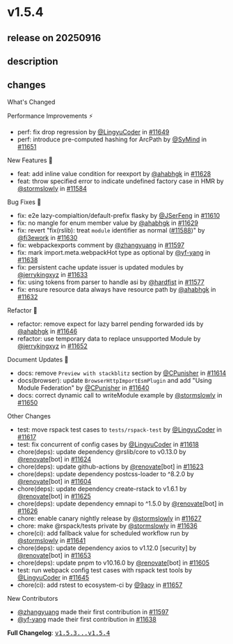 # v1.5.4

## release on 20250916
## description
## changes
What's Changed

Performance Improvements ⚡

* perf: fix drop regression by <a class="user-mention notranslate" data-hovercard-type="user" data-hovercard-url="/users/LingyuCoder/hovercard" data-octo-click="hovercard-link-click" data-octo-dimensions="link_type:self" href="https://github.com/LingyuCoder">@LingyuCoder</a> in <a class="issue-link js-issue-link" data-error-text="Failed to load title" data-id="3408984940" data-permission-text="Title is private" data-url="https://github.com/web-infra-dev/rspack/issues/11649" data-hovercard-type="pull_request" data-hovercard-url="/web-infra-dev/rspack/pull/11649/hovercard" href="https://github.com/web-infra-dev/rspack/pull/11649">#11649</a>
* perf: introduce pre-computed hashing for ArcPath by <a class="user-mention notranslate" data-hovercard-type="user" data-hovercard-url="/users/SyMind/hovercard" data-octo-click="hovercard-link-click" data-octo-dimensions="link_type:self" href="https://github.com/SyMind">@SyMind</a> in <a class="issue-link js-issue-link" data-error-text="Failed to load title" data-id="3409124649" data-permission-text="Title is private" data-url="https://github.com/web-infra-dev/rspack/issues/11651" data-hovercard-type="pull_request" data-hovercard-url="/web-infra-dev/rspack/pull/11651/hovercard" href="https://github.com/web-infra-dev/rspack/pull/11651">#11651</a>

New Features 🎉

* feat: add inline value condition for reexport by <a class="user-mention notranslate" data-hovercard-type="user" data-hovercard-url="/users/ahabhgk/hovercard" data-octo-click="hovercard-link-click" data-octo-dimensions="link_type:self" href="https://github.com/ahabhgk">@ahabhgk</a> in <a class="issue-link js-issue-link" data-error-text="Failed to load title" data-id="3401035906" data-permission-text="Title is private" data-url="https://github.com/web-infra-dev/rspack/issues/11628" data-hovercard-type="pull_request" data-hovercard-url="/web-infra-dev/rspack/pull/11628/hovercard" href="https://github.com/web-infra-dev/rspack/pull/11628">#11628</a>
* feat: throw specified error to indicate undefined factory case in HMR by <a class="user-mention notranslate" data-hovercard-type="user" data-hovercard-url="/users/stormslowly/hovercard" data-octo-click="hovercard-link-click" data-octo-dimensions="link_type:self" href="https://github.com/stormslowly">@stormslowly</a> in <a class="issue-link js-issue-link" data-error-text="Failed to load title" data-id="3383046652" data-permission-text="Title is private" data-url="https://github.com/web-infra-dev/rspack/issues/11584" data-hovercard-type="pull_request" data-hovercard-url="/web-infra-dev/rspack/pull/11584/hovercard" href="https://github.com/web-infra-dev/rspack/pull/11584">#11584</a>

Bug Fixes 🐞

* fix: e2e lazy-compialtion/default-prefix flasky by <a class="user-mention notranslate" data-hovercard-type="user" data-hovercard-url="/users/JSerFeng/hovercard" data-octo-click="hovercard-link-click" data-octo-dimensions="link_type:self" href="https://github.com/JSerFeng">@JSerFeng</a> in <a class="issue-link js-issue-link" data-error-text="Failed to load title" data-id="3392491069" data-permission-text="Title is private" data-url="https://github.com/web-infra-dev/rspack/issues/11610" data-hovercard-type="pull_request" data-hovercard-url="/web-infra-dev/rspack/pull/11610/hovercard" href="https://github.com/web-infra-dev/rspack/pull/11610">#11610</a>
* fix: no mangle for enum member value by <a class="user-mention notranslate" data-hovercard-type="user" data-hovercard-url="/users/ahabhgk/hovercard" data-octo-click="hovercard-link-click" data-octo-dimensions="link_type:self" href="https://github.com/ahabhgk">@ahabhgk</a> in <a class="issue-link js-issue-link" data-error-text="Failed to load title" data-id="3401217351" data-permission-text="Title is private" data-url="https://github.com/web-infra-dev/rspack/issues/11629" data-hovercard-type="pull_request" data-hovercard-url="/web-infra-dev/rspack/pull/11629/hovercard" href="https://github.com/web-infra-dev/rspack/pull/11629">#11629</a>
* fix: revert "fix(rslib): treat <code>module</code> identifier as normal (<a class="issue-link js-issue-link" data-error-text="Failed to load title" data-id="3383729391" data-permission-text="Title is private" data-url="https://github.com/web-infra-dev/rspack/issues/11588" data-hovercard-type="pull_request" data-hovercard-url="/web-infra-dev/rspack/pull/11588/hovercard" href="https://github.com/web-infra-dev/rspack/pull/11588">#11588</a>)" by <a class="user-mention notranslate" data-hovercard-type="user" data-hovercard-url="/users/fi3ework/hovercard" data-octo-click="hovercard-link-click" data-octo-dimensions="link_type:self" href="https://github.com/fi3ework">@fi3ework</a> in <a class="issue-link js-issue-link" data-error-text="Failed to load title" data-id="3401474554" data-permission-text="Title is private" data-url="https://github.com/web-infra-dev/rspack/issues/11630" data-hovercard-type="pull_request" data-hovercard-url="/web-infra-dev/rspack/pull/11630/hovercard" href="https://github.com/web-infra-dev/rspack/pull/11630">#11630</a>
* fix: webpackexports comment by <a class="user-mention notranslate" data-hovercard-type="user" data-hovercard-url="/users/zhangyuang/hovercard" data-octo-click="hovercard-link-click" data-octo-dimensions="link_type:self" href="https://github.com/zhangyuang">@zhangyuang</a> in <a class="issue-link js-issue-link" data-error-text="Failed to load title" data-id="3387219575" data-permission-text="Title is private" data-url="https://github.com/web-infra-dev/rspack/issues/11597" data-hovercard-type="pull_request" data-hovercard-url="/web-infra-dev/rspack/pull/11597/hovercard" href="https://github.com/web-infra-dev/rspack/pull/11597">#11597</a>
* fix: mark import.meta.webpackHot type as optional by <a class="user-mention notranslate" data-hovercard-type="user" data-hovercard-url="/users/yf-yang/hovercard" data-octo-click="hovercard-link-click" data-octo-dimensions="link_type:self" href="https://github.com/yf-yang">@yf-yang</a> in <a class="issue-link js-issue-link" data-error-text="Failed to load title" data-id="3404471098" data-permission-text="Title is private" data-url="https://github.com/web-infra-dev/rspack/issues/11638" data-hovercard-type="pull_request" data-hovercard-url="/web-infra-dev/rspack/pull/11638/hovercard" href="https://github.com/web-infra-dev/rspack/pull/11638">#11638</a>
* fix: persistent cache update issuer is updated modules by <a class="user-mention notranslate" data-hovercard-type="user" data-hovercard-url="/users/jerrykingxyz/hovercard" data-octo-click="hovercard-link-click" data-octo-dimensions="link_type:self" href="https://github.com/jerrykingxyz">@jerrykingxyz</a> in <a class="issue-link js-issue-link" data-error-text="Failed to load title" data-id="3402159455" data-permission-text="Title is private" data-url="https://github.com/web-infra-dev/rspack/issues/11633" data-hovercard-type="pull_request" data-hovercard-url="/web-infra-dev/rspack/pull/11633/hovercard" href="https://github.com/web-infra-dev/rspack/pull/11633">#11633</a>
* fix: using tokens from parser to handle asi by <a class="user-mention notranslate" data-hovercard-type="user" data-hovercard-url="/users/hardfist/hovercard" data-octo-click="hovercard-link-click" data-octo-dimensions="link_type:self" href="https://github.com/hardfist">@hardfist</a> in <a class="issue-link js-issue-link" data-error-text="Failed to load title" data-id="3382196183" data-permission-text="Title is private" data-url="https://github.com/web-infra-dev/rspack/issues/11577" data-hovercard-type="pull_request" data-hovercard-url="/web-infra-dev/rspack/pull/11577/hovercard" href="https://github.com/web-infra-dev/rspack/pull/11577">#11577</a>
* fix: ensure resource data always have resource path by <a class="user-mention notranslate" data-hovercard-type="user" data-hovercard-url="/users/ahabhgk/hovercard" data-octo-click="hovercard-link-click" data-octo-dimensions="link_type:self" href="https://github.com/ahabhgk">@ahabhgk</a> in <a class="issue-link js-issue-link" data-error-text="Failed to load title" data-id="3402018071" data-permission-text="Title is private" data-url="https://github.com/web-infra-dev/rspack/issues/11632" data-hovercard-type="pull_request" data-hovercard-url="/web-infra-dev/rspack/pull/11632/hovercard" href="https://github.com/web-infra-dev/rspack/pull/11632">#11632</a>

Refactor 🔨

* refactor: remove expect for lazy barrel pending forwarded ids by <a class="user-mention notranslate" data-hovercard-type="user" data-hovercard-url="/users/ahabhgk/hovercard" data-octo-click="hovercard-link-click" data-octo-dimensions="link_type:self" href="https://github.com/ahabhgk">@ahabhgk</a> in <a class="issue-link js-issue-link" data-error-text="Failed to load title" data-id="3406016083" data-permission-text="Title is private" data-url="https://github.com/web-infra-dev/rspack/issues/11646" data-hovercard-type="pull_request" data-hovercard-url="/web-infra-dev/rspack/pull/11646/hovercard" href="https://github.com/web-infra-dev/rspack/pull/11646">#11646</a>
* refactor: use temporary data to replace unsupported Module by <a class="user-mention notranslate" data-hovercard-type="user" data-hovercard-url="/users/jerrykingxyz/hovercard" data-octo-click="hovercard-link-click" data-octo-dimensions="link_type:self" href="https://github.com/jerrykingxyz">@jerrykingxyz</a> in <a class="issue-link js-issue-link" data-error-text="Failed to load title" data-id="3409226107" data-permission-text="Title is private" data-url="https://github.com/web-infra-dev/rspack/issues/11652" data-hovercard-type="pull_request" data-hovercard-url="/web-infra-dev/rspack/pull/11652/hovercard" href="https://github.com/web-infra-dev/rspack/pull/11652">#11652</a>

Document Updates 📖

* docs: remove <code>Preview with stackblitz</code> section by <a class="user-mention notranslate" data-hovercard-type="user" data-hovercard-url="/users/CPunisher/hovercard" data-octo-click="hovercard-link-click" data-octo-dimensions="link_type:self" href="https://github.com/CPunisher">@CPunisher</a> in <a class="issue-link js-issue-link" data-error-text="Failed to load title" data-id="3396985261" data-permission-text="Title is private" data-url="https://github.com/web-infra-dev/rspack/issues/11614" data-hovercard-type="pull_request" data-hovercard-url="/web-infra-dev/rspack/pull/11614/hovercard" href="https://github.com/web-infra-dev/rspack/pull/11614">#11614</a>
* docs(browser): update <code>BrowserHttpImportEsmPlugin</code> and add "Using Module Federation" by <a class="user-mention notranslate" data-hovercard-type="user" data-hovercard-url="/users/CPunisher/hovercard" data-octo-click="hovercard-link-click" data-octo-dimensions="link_type:self" href="https://github.com/CPunisher">@CPunisher</a> in <a class="issue-link js-issue-link" data-error-text="Failed to load title" data-id="3404680391" data-permission-text="Title is private" data-url="https://github.com/web-infra-dev/rspack/issues/11640" data-hovercard-type="pull_request" data-hovercard-url="/web-infra-dev/rspack/pull/11640/hovercard" href="https://github.com/web-infra-dev/rspack/pull/11640">#11640</a>
* docs: correct dynamic call to writeModule example by <a class="user-mention notranslate" data-hovercard-type="user" data-hovercard-url="/users/stormslowly/hovercard" data-octo-click="hovercard-link-click" data-octo-dimensions="link_type:self" href="https://github.com/stormslowly">@stormslowly</a> in <a class="issue-link js-issue-link" data-error-text="Failed to load title" data-id="3409096379" data-permission-text="Title is private" data-url="https://github.com/web-infra-dev/rspack/issues/11650" data-hovercard-type="pull_request" data-hovercard-url="/web-infra-dev/rspack/pull/11650/hovercard" href="https://github.com/web-infra-dev/rspack/pull/11650">#11650</a>

Other Changes

* test: move rspack test cases to <code>tests/rspack-test</code> by <a class="user-mention notranslate" data-hovercard-type="user" data-hovercard-url="/users/LingyuCoder/hovercard" data-octo-click="hovercard-link-click" data-octo-dimensions="link_type:self" href="https://github.com/LingyuCoder">@LingyuCoder</a> in <a class="issue-link js-issue-link" data-error-text="Failed to load title" data-id="3397582112" data-permission-text="Title is private" data-url="https://github.com/web-infra-dev/rspack/issues/11617" data-hovercard-type="pull_request" data-hovercard-url="/web-infra-dev/rspack/pull/11617/hovercard" href="https://github.com/web-infra-dev/rspack/pull/11617">#11617</a>
* test: fix concurrent of config cases by <a class="user-mention notranslate" data-hovercard-type="user" data-hovercard-url="/users/LingyuCoder/hovercard" data-octo-click="hovercard-link-click" data-octo-dimensions="link_type:self" href="https://github.com/LingyuCoder">@LingyuCoder</a> in <a class="issue-link js-issue-link" data-error-text="Failed to load title" data-id="3397857203" data-permission-text="Title is private" data-url="https://github.com/web-infra-dev/rspack/issues/11618" data-hovercard-type="pull_request" data-hovercard-url="/web-infra-dev/rspack/pull/11618/hovercard" href="https://github.com/web-infra-dev/rspack/pull/11618">#11618</a>
* chore(deps): update dependency @rslib/core to v0.13.0 by <a class="user-mention notranslate" data-hovercard-type="user" data-hovercard-url="/users/renovate/hovercard" data-octo-click="hovercard-link-click" data-octo-dimensions="link_type:self" href="https://github.com/renovate">@renovate</a>[bot] in <a class="issue-link js-issue-link" data-error-text="Failed to load title" data-id="3399256929" data-permission-text="Title is private" data-url="https://github.com/web-infra-dev/rspack/issues/11624" data-hovercard-type="pull_request" data-hovercard-url="/web-infra-dev/rspack/pull/11624/hovercard" href="https://github.com/web-infra-dev/rspack/pull/11624">#11624</a>
* chore(deps): update github-actions by <a class="user-mention notranslate" data-hovercard-type="user" data-hovercard-url="/users/renovate/hovercard" data-octo-click="hovercard-link-click" data-octo-dimensions="link_type:self" href="https://github.com/renovate">@renovate</a>[bot] in <a class="issue-link js-issue-link" data-error-text="Failed to load title" data-id="3399254366" data-permission-text="Title is private" data-url="https://github.com/web-infra-dev/rspack/issues/11623" data-hovercard-type="pull_request" data-hovercard-url="/web-infra-dev/rspack/pull/11623/hovercard" href="https://github.com/web-infra-dev/rspack/pull/11623">#11623</a>
* chore(deps): update dependency postcss-loader to ^8.2.0 by <a class="user-mention notranslate" data-hovercard-type="user" data-hovercard-url="/users/renovate/hovercard" data-octo-click="hovercard-link-click" data-octo-dimensions="link_type:self" href="https://github.com/renovate">@renovate</a>[bot] in <a class="issue-link js-issue-link" data-error-text="Failed to load title" data-id="3390052810" data-permission-text="Title is private" data-url="https://github.com/web-infra-dev/rspack/issues/11604" data-hovercard-type="pull_request" data-hovercard-url="/web-infra-dev/rspack/pull/11604/hovercard" href="https://github.com/web-infra-dev/rspack/pull/11604">#11604</a>
* chore(deps): update dependency create-rstack to v1.6.1 by <a class="user-mention notranslate" data-hovercard-type="user" data-hovercard-url="/users/renovate/hovercard" data-octo-click="hovercard-link-click" data-octo-dimensions="link_type:self" href="https://github.com/renovate">@renovate</a>[bot] in <a class="issue-link js-issue-link" data-error-text="Failed to load title" data-id="3399458783" data-permission-text="Title is private" data-url="https://github.com/web-infra-dev/rspack/issues/11625" data-hovercard-type="pull_request" data-hovercard-url="/web-infra-dev/rspack/pull/11625/hovercard" href="https://github.com/web-infra-dev/rspack/pull/11625">#11625</a>
* chore(deps): update dependency emnapi to ^1.5.0 by <a class="user-mention notranslate" data-hovercard-type="user" data-hovercard-url="/users/renovate/hovercard" data-octo-click="hovercard-link-click" data-octo-dimensions="link_type:self" href="https://github.com/renovate">@renovate</a>[bot] in <a class="issue-link js-issue-link" data-error-text="Failed to load title" data-id="3399459811" data-permission-text="Title is private" data-url="https://github.com/web-infra-dev/rspack/issues/11626" data-hovercard-type="pull_request" data-hovercard-url="/web-infra-dev/rspack/pull/11626/hovercard" href="https://github.com/web-infra-dev/rspack/pull/11626">#11626</a>
* chore: enable canary nightly release by <a class="user-mention notranslate" data-hovercard-type="user" data-hovercard-url="/users/stormslowly/hovercard" data-octo-click="hovercard-link-click" data-octo-dimensions="link_type:self" href="https://github.com/stormslowly">@stormslowly</a> in <a class="issue-link js-issue-link" data-error-text="Failed to load title" data-id="3400731188" data-permission-text="Title is private" data-url="https://github.com/web-infra-dev/rspack/issues/11627" data-hovercard-type="pull_request" data-hovercard-url="/web-infra-dev/rspack/pull/11627/hovercard" href="https://github.com/web-infra-dev/rspack/pull/11627">#11627</a>
* chore: make @rspack/tests private by <a class="user-mention notranslate" data-hovercard-type="user" data-hovercard-url="/users/stormslowly/hovercard" data-octo-click="hovercard-link-click" data-octo-dimensions="link_type:self" href="https://github.com/stormslowly">@stormslowly</a> in <a class="issue-link js-issue-link" data-error-text="Failed to load title" data-id="3402523461" data-permission-text="Title is private" data-url="https://github.com/web-infra-dev/rspack/issues/11636" data-hovercard-type="pull_request" data-hovercard-url="/web-infra-dev/rspack/pull/11636/hovercard" href="https://github.com/web-infra-dev/rspack/pull/11636">#11636</a>
* chore(ci): add fallback value for scheduled workflow run by <a class="user-mention notranslate" data-hovercard-type="user" data-hovercard-url="/users/stormslowly/hovercard" data-octo-click="hovercard-link-click" data-octo-dimensions="link_type:self" href="https://github.com/stormslowly">@stormslowly</a> in <a class="issue-link js-issue-link" data-error-text="Failed to load title" data-id="3404823312" data-permission-text="Title is private" data-url="https://github.com/web-infra-dev/rspack/issues/11641" data-hovercard-type="pull_request" data-hovercard-url="/web-infra-dev/rspack/pull/11641/hovercard" href="https://github.com/web-infra-dev/rspack/pull/11641">#11641</a>
* chore(deps): update dependency axios to v1.12.0 [security] by <a class="user-mention notranslate" data-hovercard-type="user" data-hovercard-url="/users/renovate/hovercard" data-octo-click="hovercard-link-click" data-octo-dimensions="link_type:self" href="https://github.com/renovate">@renovate</a>[bot] in <a class="issue-link js-issue-link" data-error-text="Failed to load title" data-id="3409352532" data-permission-text="Title is private" data-url="https://github.com/web-infra-dev/rspack/issues/11653" data-hovercard-type="pull_request" data-hovercard-url="/web-infra-dev/rspack/pull/11653/hovercard" href="https://github.com/web-infra-dev/rspack/pull/11653">#11653</a>
* chore(deps): update pnpm to v10.16.0 by <a class="user-mention notranslate" data-hovercard-type="user" data-hovercard-url="/users/renovate/hovercard" data-octo-click="hovercard-link-click" data-octo-dimensions="link_type:self" href="https://github.com/renovate">@renovate</a>[bot] in <a class="issue-link js-issue-link" data-error-text="Failed to load title" data-id="3390052928" data-permission-text="Title is private" data-url="https://github.com/web-infra-dev/rspack/issues/11605" data-hovercard-type="pull_request" data-hovercard-url="/web-infra-dev/rspack/pull/11605/hovercard" href="https://github.com/web-infra-dev/rspack/pull/11605">#11605</a>
* test: run webpack config test cases with rspack test tools by <a class="user-mention notranslate" data-hovercard-type="user" data-hovercard-url="/users/LingyuCoder/hovercard" data-octo-click="hovercard-link-click" data-octo-dimensions="link_type:self" href="https://github.com/LingyuCoder">@LingyuCoder</a> in <a class="issue-link js-issue-link" data-error-text="Failed to load title" data-id="3405255875" data-permission-text="Title is private" data-url="https://github.com/web-infra-dev/rspack/issues/11645" data-hovercard-type="pull_request" data-hovercard-url="/web-infra-dev/rspack/pull/11645/hovercard" href="https://github.com/web-infra-dev/rspack/pull/11645">#11645</a>
* chore(ci): add rstest to ecosystem-ci by <a class="user-mention notranslate" data-hovercard-type="user" data-hovercard-url="/users/9aoy/hovercard" data-octo-click="hovercard-link-click" data-octo-dimensions="link_type:self" href="https://github.com/9aoy">@9aoy</a> in <a class="issue-link js-issue-link" data-error-text="Failed to load title" data-id="3416131781" data-permission-text="Title is private" data-url="https://github.com/web-infra-dev/rspack/issues/11657" data-hovercard-type="pull_request" data-hovercard-url="/web-infra-dev/rspack/pull/11657/hovercard" href="https://github.com/web-infra-dev/rspack/pull/11657">#11657</a>

New Contributors

* <a class="user-mention notranslate" data-hovercard-type="user" data-hovercard-url="/users/zhangyuang/hovercard" data-octo-click="hovercard-link-click" data-octo-dimensions="link_type:self" href="https://github.com/zhangyuang">@zhangyuang</a> made their first contribution in <a class="issue-link js-issue-link" data-error-text="Failed to load title" data-id="3387219575" data-permission-text="Title is private" data-url="https://github.com/web-infra-dev/rspack/issues/11597" data-hovercard-type="pull_request" data-hovercard-url="/web-infra-dev/rspack/pull/11597/hovercard" href="https://github.com/web-infra-dev/rspack/pull/11597">#11597</a>
* <a class="user-mention notranslate" data-hovercard-type="user" data-hovercard-url="/users/yf-yang/hovercard" data-octo-click="hovercard-link-click" data-octo-dimensions="link_type:self" href="https://github.com/yf-yang">@yf-yang</a> made their first contribution in <a class="issue-link js-issue-link" data-error-text="Failed to load title" data-id="3404471098" data-permission-text="Title is private" data-url="https://github.com/web-infra-dev/rspack/issues/11638" data-hovercard-type="pull_request" data-hovercard-url="/web-infra-dev/rspack/pull/11638/hovercard" href="https://github.com/web-infra-dev/rspack/pull/11638">#11638</a>

<strong>Full Changelog</strong>: <a class="commit-link" href="https://github.com/web-infra-dev/rspack/compare/v1.5.3...v1.5.4"><tt>v1.5.3...v1.5.4</tt></a>

